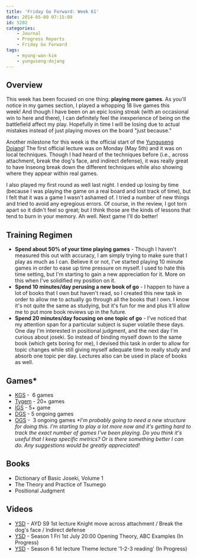 ```yaml
---
title: 'Friday Go Forward: Week 61'
date: 2014-05-09 07:15:09
id: 5202
categories:
	- Journal
	- Progress Reports
	- Friday Go Forward
tags:
	- myung-wan-kim
	- yunguseng-dojang
---
```


## Overview

This week has been focused on one thing: **playing more games**. As you'll notice in my games section, I played a whopping 18 live games this week! And though I have been on an epic losing streak (with an occasional win to here and there), I can definitely feel the inexperience of being on the battlefield affect my play. Hopefully in time I will be losing due to actual mistakes instead of just playing moves on the board "just because."

Another milestone for this week is the official start of the [Yunguseng Dojang](http://www.yunguseng.com "Yunguseng Dojang Official Site")! The first official lecture was on Monday (May 5th) and it was on local techniques. Though I had heard of the techniques before (i.e., across attachment, break the dog's face, and indirect defense), it was really great to have Inseong break down the different techniques while also showing where they appear within real games.

I also played my first round as well last night. I ended up losing by time (because I was playing the game on a real board and lost track of time), but I felt that it was a game I wasn't ashamed of. I tried a number of new things and tried to avoid any egregious errors. Of course, in the review, I got torn apart so it didn't feel so great; but I think those are the kinds of lessons that tend to burn in your memory. Ah well. Next game I'll do better!

## Training Regimen

*   **Spend about 50% of your time playing games** - Though I haven't measured this out with accuracy, I am simply trying to make sure that I play as much as I can. Believe it or not, I've started playing 10 minute games in order to ease up time pressure on myself. I used to hate this time setting, but I'm starting to gain a new appreciation for it. More on this when I've solidified my position on it.
*   **Spend 10 minutes/day perusing a new book of go** - I happen to have a lot of books that I own but haven't read, so I created this new task in order to allow me to actually go through all the books that I own. I know it's not quite the same as studying, but it's fun for me and plus it'll allow me to put more book reviews up in the future.
*   **Spend 20 minutes/day focusing on one topic of go** - I've noticed that my attention span for a particular subject is super volatile these days. One day I'm interested in positional judgment, and the next day I'm curious about joseki. So instead of binding myself down to the same book (which gets boring for me), I devised this task in order to allow for topic changes while still giving myself adequate time to really study and absorb one topic per day. Lectures also can be used in place of books as well.

## Games*

*   [KGS](http://www.gokgs.com "KGS Website") -  6 games
*   [Tygem](http://www.tygemgo.com "TygemGo Official Site") - 20+ games
*   [IGS](http://pandanet-igs.com/communities/gopanda "GoPanda IGS Official Site") - 5+ game
*   [DGS](http://www.dragongoserver.net/userinfo.php?uid=60385 "Dragon Go Server - BenGoZen") - 5 ongoing games
*   [OGS](http://online-go.com/user/view/549/BenGoZen "Online Go Server - BenGoZen") -  3 ongoing games
_*I'm probably going to need a new structure for doing this. I'm starting to play a lot more now and it's getting hard to track the exact number of games I've been playing. Do you think it's useful that I keep specific metrics? Or is there something better I can do. Any suggestions would be greatly appreciated!_

## Books

*   Dictionary of Basic Joseki, Volume 1
*   The Theory and Practice of Tsumego
*   Positional Judgment

## Videos

*   [YSD](http://ayd.yunguseng.com/lectures.html "Yunguseng Dojang Lectures") - AYD S9 1st lecture Knight move across attachment / Break the dog's face / Indirect defense
*   [YSD](http://ayd.yunguseng.com/lectures.html "Yunguseng Dojang Lectures") - Season 1 Fri 1st July 20:00 Opening Theory, ABC Examples (In Progress)
*   [YSD](http://ayd.yunguseng.com/lectures.html "Yunguseng Dojang Lectures") - Season 6 1st lecture Theme lecture '1-2-3 reading' (In Progress)